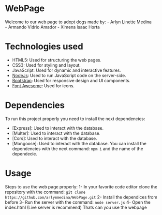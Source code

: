 # WebPage
Welcome to our web page to adopt dogs made by: 
    - Arlyn Linette Medina  
    - Armando Vidrio Amador
    - Ximena Isaac Horta

# Technologies used
- HTML5: Used for structuring the web pages.
- CSS3: Used for styling and layout.
- JavaScript: Used for dynamic and interactive features.
- [NodeJs](https://nodejs.org/en): Used to run JavaScript code on the server-side.
- [Bootstrap](https://getbootstrap.com/): Used for responsive design and UI components.
- [Font Awesome](https://fontawesome.com/): Used for icons.

# Dependencies
To run this project properly you need to install the next dependencies:
- [Express]: Used to interact with the database.
- [Multer]: Used to interact with the database.
- [Cors]: Used to interact with the database.
- [Mongoose]: Used to interact with the database.
You can install the dependencies with the next command: `npm i` and the name of the dependecie.

# Usage
Steps to use the web page properly:
    1- In your favorite code editor clone the repository with the command:
    `git clone https://github.com/arlynmedina/WebPage.git`
    2- Install the dependices from before
    3- Run the server with the command: `node server.js`
    4- Open the index.html (Live server is recommend)
Thats can you use the webpage